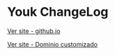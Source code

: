 # Youk ChangeLog

[Ver site - github.io](https://directon.github.io/youk-changelog/)

[Ver site - Dominio customizado](https://supnovidades.youk.com.br/)
